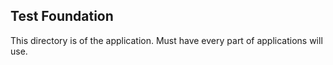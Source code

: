 ## Test Foundation

This directory is of the application. Must have every part of applications will use.
